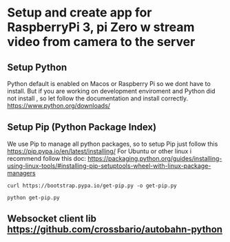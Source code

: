 
# Setup and create app for RaspberryPi 3, pi Zero w stream video from camera to the server


## Setup Python
Python default is enabled on Macos or Raspberry Pi so we dont have to install. But if you are working on development enviroment and Python did not install , so let follow the documentation and install correctly. https://www.python.org/downloads/ 
## Setup Pip (Python Package Index) 
We use Pip to manage all python packages, so to setup Pip just follow this https://pip.pypa.io/en/latest/installing/ 
For Ubuntu or other linux i recommend follow this doc: https://packaging.python.org/guides/installing-using-linux-tools/#installing-pip-setuptools-wheel-with-linux-package-managers
```
curl https://bootstrap.pypa.io/get-pip.py -o get-pip.py
```
```
python get-pip.py
```
## Websocket client lib https://github.com/crossbario/autobahn-python
